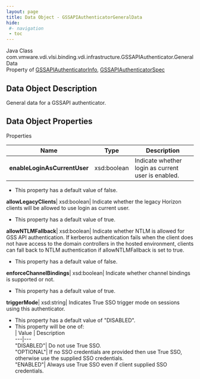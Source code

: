 ```yaml
---
layout: page
title: Data Object - GSSAPIAuthenticatorGeneralData
hide:
 #- navigation
 - toc
---
```






Java Class
    com.vmware.vdi.vlsi.binding.vdi.infrastructure.GSSAPIAuthenticator.GeneralData  
Property of
     [GSSAPIAuthenticatorInfo](vdi.infrastructure.GSSAPIAuthenticator.GSSAPIAuthenticatorInfo.md#field_detail), [GSSAPIAuthenticatorSpec](vdi.infrastructure.GSSAPIAuthenticator.GSSAPIAuthenticatorSpec.md#field_detail)  

## Data Object Description 

General data for a GSSAPI authenticator. 

## Data Object Properties

Properties

Name |  Type |  Description   
---|---|---  
**enableLoginAsCurrentUser**|  xsd:boolean|  Indicate whether login as current user is enabled.   


  * This property has a default value of false.

  
**allowLegacyClients**|  xsd:boolean|  Indicate whether the legacy Horizon clients will be allowed to use login as current user.   


  * This property has a default value of true.

  
**allowNTLMFallback**|  xsd:boolean|  Indicate whether NTLM is allowed for GSS API authentication. If kerberos authentication fails when the client does not have access to the domain controllers in the hosted environment, clients can fall back to NTLM authentication if allowNTLMFallback is set to true.   


  * This property has a default value of false.

  
**enforceChannelBindings**|  xsd:boolean|  Indicate whether channel bindings is supported or not.   


  * This property has a default value of true.

  
**triggerMode**|  xsd:string|  Indicates True SSO trigger mode on sessions using this authenticator.   


  * This property has a default value of "DISABLED".
  * This property will be one of:  
|  Value |  Description   
---|---  
"DISABLED"| Do not use True SSO.  
"OPTIONAL"| If no SSO credentials are provided then use True SSO, otherwise use the supplied SSO credentials.  
"ENABLED"| Always use True SSO even if client supplied SSO credentials.  

  
  
  

  
  

